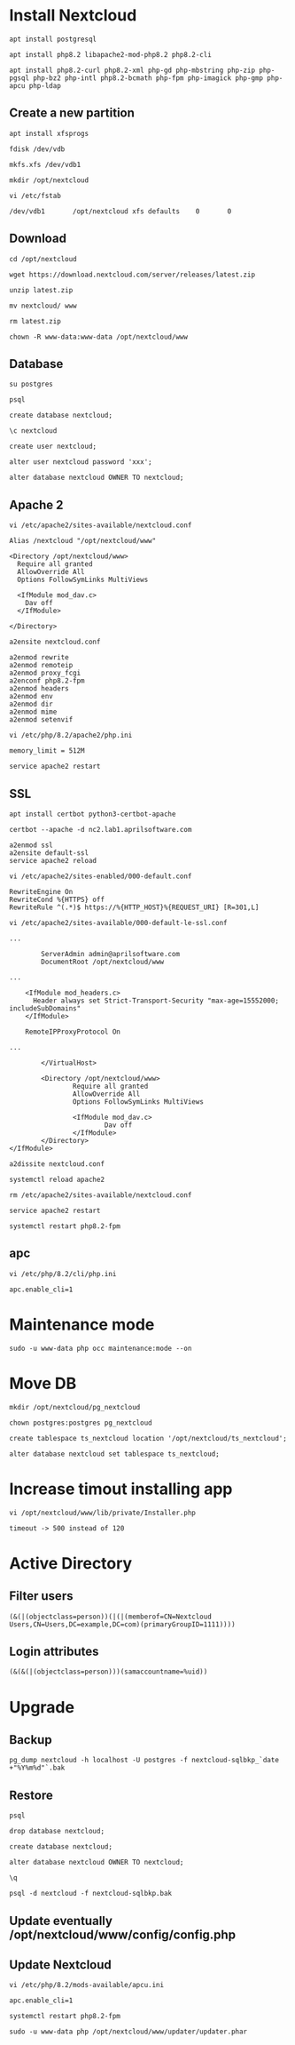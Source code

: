 # Install Nextcloud
```
apt install postgresql
```

```
apt install php8.2 libapache2-mod-php8.2 php8.2-cli
```

```
apt install php8.2-curl php8.2-xml php-gd php-mbstring php-zip php-pgsql php-bz2 php-intl php8.2-bcmath php-fpm php-imagick php-gmp php-apcu php-ldap
```

## Create a new partition
```
apt install xfsprogs
```

```
fdisk /dev/vdb
```

```
mkfs.xfs /dev/vdb1
```

```
mkdir /opt/nextcloud
```

```
vi /etc/fstab
```

```
/dev/vdb1       /opt/nextcloud xfs defaults    0       0
```

## Download
```
cd /opt/nextcloud
```

```
wget https://download.nextcloud.com/server/releases/latest.zip
```

```
unzip latest.zip
```

```
mv nextcloud/ www
```

```
rm latest.zip
```

```
chown -R www-data:www-data /opt/nextcloud/www
```

## Database
```
su postgres
```

```
psql
```

```
create database nextcloud;
```

```
\c nextcloud
```

```
create user nextcloud;
```

```
alter user nextcloud password 'xxx';
```

```
alter database nextcloud OWNER TO nextcloud;
```


## Apache 2
```
vi /etc/apache2/sites-available/nextcloud.conf
```

```
Alias /nextcloud "/opt/nextcloud/www"

<Directory /opt/nextcloud/www>
  Require all granted
  AllowOverride All
  Options FollowSymLinks MultiViews

  <IfModule mod_dav.c>
    Dav off
  </IfModule>

</Directory>
```

```
a2ensite nextcloud.conf
```

```
a2enmod rewrite
a2enmod remoteip
a2enmod proxy_fcgi
a2enconf php8.2-fpm
a2enmod headers
a2enmod env
a2enmod dir
a2enmod mime
a2enmod setenvif
```

```
vi /etc/php/8.2/apache2/php.ini
```

```
memory_limit = 512M
```


```
service apache2 restart
```

## SSL
```
apt install certbot python3-certbot-apache
```


```
certbot --apache -d nc2.lab1.aprilsoftware.com
```



```
a2enmod ssl
a2ensite default-ssl
service apache2 reload
```

```
vi /etc/apache2/sites-enabled/000-default.conf
```

```
RewriteEngine On
RewriteCond %{HTTPS} off
RewriteRule ^(.*)$ https://%{HTTP_HOST}%{REQUEST_URI} [R=301,L]
```

```
vi /etc/apache2/sites-available/000-default-le-ssl.conf
```

```
...

        ServerAdmin admin@aprilsoftware.com
        DocumentRoot /opt/nextcloud/www

...

    <IfModule mod_headers.c>
      Header always set Strict-Transport-Security "max-age=15552000; includeSubDomains"
    </IfModule>

    RemoteIPProxyProtocol On

...

        </VirtualHost>

        <Directory /opt/nextcloud/www>
                Require all granted
                AllowOverride All
                Options FollowSymLinks MultiViews

                <IfModule mod_dav.c>
                        Dav off
                </IfModule>
        </Directory>
</IfModule>
```


```
a2dissite nextcloud.conf
```

```
systemctl reload apache2
```


```
rm /etc/apache2/sites-available/nextcloud.conf
```

```
service apache2 restart
```

```
systemctl restart php8.2-fpm
```


##  apc
```
vi /etc/php/8.2/cli/php.ini
```

```
apc.enable_cli=1
```

# Maintenance mode
```
sudo -u www-data php occ maintenance:mode --on
```

# Move DB
```
mkdir /opt/nextcloud/pg_nextcloud
```

```
chown postgres:postgres pg_nextcloud
```

```
create tablespace ts_nextcloud location '/opt/nextcloud/ts_nextcloud';
```

```
alter database nextcloud set tablespace ts_nextcloud;
```

# Increase timout installing app
```
vi /opt/nextcloud/www/lib/private/Installer.php
```

```
timeout -> 500 instead of 120
```

# Active Directory
## Filter users
```
(&(|(objectclass=person))(|(|(memberof=CN=Nextcloud Users,CN=Users,DC=example,DC=com)(primaryGroupID=1111))))
```

## Login attributes
```
(&(&(|(objectclass=person)))(samaccountname=%uid))
```


# Upgrade
## Backup

```
pg_dump nextcloud -h localhost -U postgres -f nextcloud-sqlbkp_`date +"%Y%m%d"`.bak
```

## Restore

```
psql
```

```
drop database nextcloud;

create database nextcloud;

alter database nextcloud OWNER TO nextcloud;

\q

```

```
psql -d nextcloud -f nextcloud-sqlbkp.bak
```

## Update eventually /opt/nextcloud/www/config/config.php

## Update Nextcloud

```
vi /etc/php/8.2/mods-available/apcu.ini
```

```
apc.enable_cli=1
```

```
systemctl restart php8.2-fpm
```

```
sudo -u www-data php /opt/nextcloud/www/updater/updater.phar
```